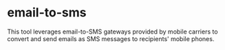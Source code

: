 # email-to-sms
This tool leverages email-to-SMS gateways provided by mobile carriers to convert and send emails as SMS messages to recipients' mobile phones.
